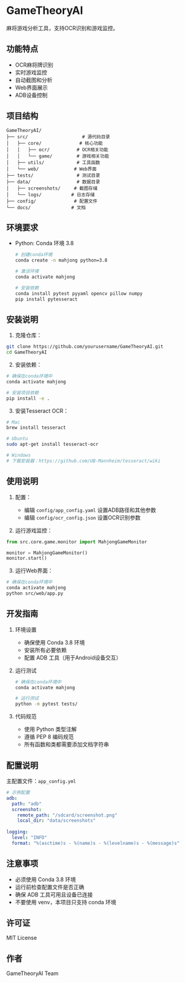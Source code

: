 # GameTheoryAI

麻将游戏分析工具，支持OCR识别和游戏监控。

## 功能特点

- OCR麻将牌识别
- 实时游戏监控
- 自动截图和分析
- Web界面展示
- ADB设备控制

## 项目结构

```
GameTheoryAI/
├── src/                    # 源代码目录
│   ├── core/              # 核心功能
│   │   ├── ocr/          # OCR相关功能
│   │   └── game/         # 游戏相关功能
│   ├── utils/            # 工具函数
│   └── web/             # Web界面
├── tests/                # 测试目录
├── data/                 # 数据目录
│   ├── screenshots/     # 截图存储
│   └── logs/           # 日志存储
├── config/              # 配置文件
└── docs/               # 文档
```

## 环境要求

- Python: Conda 环境 3.8
  ```bash
  # 创建conda环境
  conda create -n mahjong python=3.8
  
  # 激活环境
  conda activate mahjong
  
  # 安装依赖
  conda install pytest pyyaml opencv pillow numpy
  pip install pytesseract
  ```

## 安装说明

1. 克隆仓库：
```bash
git clone https://github.com/yourusername/GameTheoryAI.git
cd GameTheoryAI
```

2. 安装依赖：
```bash
# 确保在conda环境中
conda activate mahjong

# 安装项目依赖
pip install -e .
```

3. 安装Tesseract OCR：
```bash
# Mac
brew install tesseract

# Ubuntu
sudo apt-get install tesseract-ocr

# Windows
# 下载安装器：https://github.com/UB-Mannheim/tesseract/wiki
```

## 使用说明

1. 配置：
   - 编辑 `config/app_config.yaml` 设置ADB路径和其他参数
   - 编辑 `config/ocr_config.json` 设置OCR识别参数

2. 运行游戏监控：
```python
from src.core.game.monitor import MahjongGameMonitor

monitor = MahjongGameMonitor()
monitor.start()
```

3. 运行Web界面：
```bash
# 确保在conda环境中
conda activate mahjong
python src/web/app.py
```

## 开发指南

1. 环境设置
   - 确保使用 Conda 3.8 环境
   - 安装所有必要依赖
   - 配置 ADB 工具（用于Android设备交互）

2. 运行测试
   ```bash
   # 确保在conda环境中
   conda activate mahjong
   
   # 运行测试
   python -m pytest tests/
   ```

3. 代码规范
   - 使用 Python 类型注解
   - 遵循 PEP 8 编码规范
   - 所有函数和类都需要添加文档字符串

## 配置说明

主配置文件：`app_config.yml`

```yaml
# 示例配置
adb:
  path: "adb"
  screenshot:
    remote_path: "/sdcard/screenshot.png"
    local_dir: "data/screenshots"
    
logging:
  level: "INFO"
  format: "%(asctime)s - %(name)s - %(levelname)s - %(message)s"
```

## 注意事项

- 必须使用 Conda 3.8 环境
- 运行前检查配置文件是否正确
- 确保 ADB 工具可用且设备已连接
- 不要使用 venv，本项目只支持 conda 环境

## 许可证

MIT License

## 作者

GameTheoryAI Team